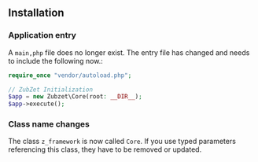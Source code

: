 ## Installation

### Application entry
A `main,php` file does no longer exist. The entry file has changed and needs to include the following now.:
``` PHP
require_once "vendor/autoload.php";

// ZubZet Initialization
$app = new Zubzet\Core(root: __DIR__);
$app->execute();
```

### Class name changes
The class `z_framework` is now called `Core`. If you use typed parameters referencing this class, they have to be removed or updated.